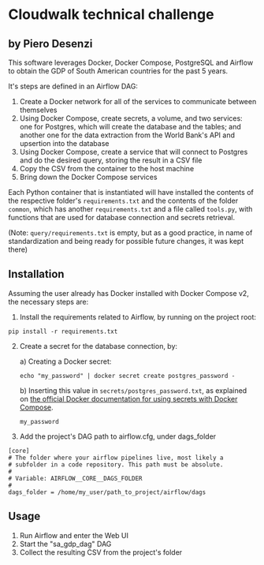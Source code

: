 # Cloudwalk technical challenge
## by Piero Desenzi

This software leverages Docker, Docker Compose, PostgreSQL and Airflow to obtain the GDP of South American countries for the past 5 years.

It's steps are defined in an Airflow DAG:
1) Create a Docker network for all of the services to communicate between themselves
2) Using Docker Compose, create secrets, a volume, and two services: one for Postgres, which will create the database and the tables; and another one for the data extraction from the World Bank's API and upsertion into the database
3) Using Docker Compose, create a service that will connect to Postgres and do the desired query, storing the result in a CSV file
4) Copy the CSV from the container to the host machine
5) Bring down the Docker Compose services

Each Python container that is instantiated will have installed the contents of the respective folder's `requirements.txt` and the contents of the folder `common`, which has another `requirements.txt` and a file called `tools.py`, with functions that are used for database connection and secrets retrieval.

(Note: `query/requirements.txt` is empty, but as a good practice, in name of standardization and being ready for possible future changes, it was kept there)

## Installation

Assuming the user already has Docker installed with Docker Compose v2, the necessary steps are:

1) Install the requirements related to Airflow, by running on the project root:

```
pip install -r requirements.txt
```

2) Create a secret for the database connection, by:

    a) Creating a Docker secret:
    ```
    echo "my_password" | docker secret create postgres_password -
    ```
    b) Inserting this value in `secrets/postgres_password.txt`, as explained on [the official Docker documentation for using secrets with Docker Compose](https://docs.docker.com/compose/use-secrets/).
    ```
    my_password
    ```

3) Add the project's DAG path to airflow.cfg, under dags_folder
```
[core]
# The folder where your airflow pipelines live, most likely a
# subfolder in a code repository. This path must be absolute.
#
# Variable: AIRFLOW__CORE__DAGS_FOLDER
#
dags_folder = /home/my_user/path_to_project/airflow/dags

```

## Usage

1) Run Airflow and enter the Web UI
2) Start the "sa_gdp_dag" DAG
3) Collect the resulting CSV from the project's folder